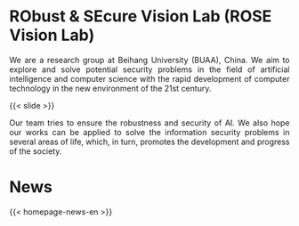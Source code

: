 # RObust & SEcure Vision Lab (ROSE Vision Lab)

<p style="text-align:justify">
We are a research group at Beihang University (BUAA), China. We aim to explore and solve potential security problems in the field of artificial intelligence and computer science with the rapid development of computer technology in the new environment of the 21st century.
</p>

{{< slide >}}

<p style="text-align:justify">
Our team tries to ensure the robustness and security of AI. We also hope our works can be applied to solve the information security problems in several areas of life, which, in turn, promotes the development and progress of the society.
</p>


# News

{{< homepage-news-en >}}



